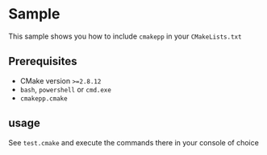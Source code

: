 # Sample

This sample shows you how to include `cmakepp` in your `CMakeLists.txt` 



## Prerequisites

* CMake version `>=2.8.12`
* `bash`, `powershell` or `cmd.exe` 
* `cmakepp.cmake` 

## usage

See `test.cmake` and execute the commands there in your console of choice
